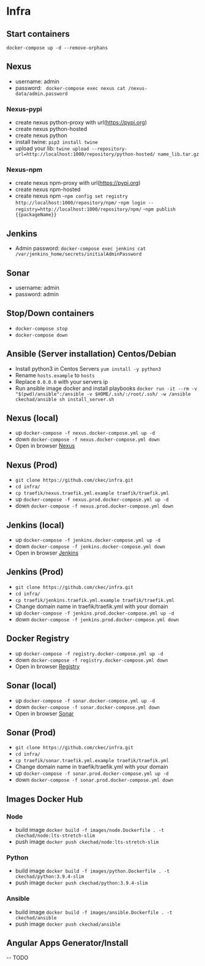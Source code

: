 # Infra

## Start containers

`docker-compose up -d --remove-orphans`

## Nexus

- username: admin
- password: ` docker-compose exec nexus cat /nexus-data/admin.password`

### Nexus-pypi

- create nexus python-proxy with url(https://pypi.org)
- create nexus python-hosted
- create nexus python
- install twine: ```pip3 install twine```
- upload your lib: ```twine upload --repository-url=http://localhost:1000/repository/python-hosted/ name_lib.tar.gz```

### Nexus-npm

- create nexus npm-proxy with url(https://pypi.org)
- create nexus npm-hosted
- create nexus npm -```npm config set registry http://localhost:1000/repository/npm/```
  -```npm login --registry=http://localhost:1000/repository/npm/```
  -```npm publish {{packageName}}```

## Jenkins

- Admin password: `docker-compose exec jenkins cat /var/jenkins_home/secrets/initialAdminPassword`

## Sonar

- username: admin
- password: admin

## Stop/Down containers

- `docker-compose stop `
- `docker-compose down `

## Ansible (Server installation)  Centos/Debian

- Install python3 in Centos Servers
  ```yum install -y python3```
- Rename `hosts.example` to `hosts`
- Replace `0.0.0.0` with your servers ip
- Run ansible image docker and install playbooks
  ```docker run -it --rm -v "$(pwd)/ansible":/ansible -v $HOME/.ssh/:/root/.ssh/ -w /ansible ckechad/ansible sh install_server.sh```

## Nexus (local)

- up `docker-compose -f nexus.docker-compose.yml up -d`
- down `docker-compose -f nexus.docker-compose.yml down`
- Open in browser [Nexus](http://localhost:1000/)

## Nexus (Prod)

- `git clone https://github.com/ckec/infra.git`
- `cd infra/`
- `cp traefik/nexus.traefik.yml.example traefik/traefik.yml`
- up `docker-compose -f nexus.prod.docker-compose.yml up -d`
- down `docker-compose -f nexus.prod.docker-compose.yml down`

## Jenkins (local)

- up `docker-compose -f jenkins.docker-compose.yml up -d`
- down `docker-compose -f jenkins.docker-compose.yml down`
- Open in browser [Jenkins](http://localhost:1001/)

## Jenkins (Prod)

- `git clone https://github.com/ckec/infra.git`
- `cd infra/`
- `cp traefik/jenkins.traefik.yml.example traefik/traefik.yml`
- Change domain name in traefik/traefik.yml with your domain
- up `docker-compose -f jenkins.prod.docker-compose.yml up -d`
- down `docker-compose -f jenkins.prod.docker-compose.yml down`

## Docker Registry

- up `docker-compose -f registry.docker-compose.yml up -d`
- down `docker-compose -f registry.docker-compose.yml down`
- Open in browser [Registry](http://localhost:1004/)

## Sonar (local)

- up `docker-compose -f sonar.docker-compose.yml up -d`
- down `docker-compose -f sonar.docker-compose.yml down`
- Open in browser [Sonar](http://localhost:1005/)

## Sonar (Prod)

- `git clone https://github.com/ckec/infra.git`
- `cd infra/`
- `cp traefik/sonar.traefik.yml.example traefik/traefik.yml`
- Change domain name in traefik/traefik.yml with your domain
- up `docker-compose -f sonar.prod.docker-compose.yml up -d`
- down `docker-compose -f sonar.prod.docker-compose.yml down`

## Images Docker Hub

### Node

- build image `docker build -f images/node.Dockerfile . -t ckechad/node:lts-stretch-slim`
- push image `docker push ckechad/node:lts-stretch-slim`

### Python

- build image `docker build -f images/python.Dockerfile . -t ckechad/python:3.9.4-slim`
- push image `docker push ckechad/python:3.9.4-slim`

### Ansible

- build image `docker build -f images/ansible.Dockerfile . -t ckechad/ansible`
- push image `docker push ckechad/ansible`

## Angular Apps Generator/Install
-- TODO
